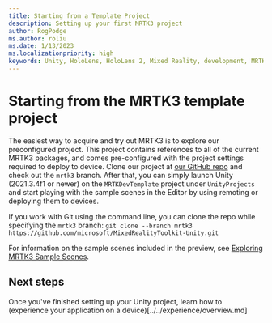 ```yaml
---
title: Starting from a Template Project
description: Setting up your first MRTK3 project
author: RogPodge
ms.author: roliu
ms.date: 1/13/2023
ms.localizationpriority: high
keywords: Unity, HoloLens, HoloLens 2, Mixed Reality, development, MRTK3, initial setup, setup, Mixed Reality Toolkit, MRTK
---
```


# Starting from the MRTK3 template project

The easiest way to acquire and try out MRTK3 is to explore our preconfigured project. This project contains references to all of the current MRTK3 packages, and comes pre-configured with the project settings required to deploy to device. Clone our project at [our GitHub repo](https://github.com/microsoft/MixedRealityToolkit-Unity/tree/mrtk3) and check out the `mrtk3` branch. After that, you can simply launch Unity (2021.3.4f1 or newer) on the `MRTKDevTemplate` project under `UnityProjects` and start playing with the sample scenes in the Editor by using remoting or deploying them to devices.

If you work with Git using the command line, you can clone the repo while specifying the `mrtk3` branch: `git clone --branch mrtk3 https://github.com/microsoft/MixedRealityToolkit-Unity.git`

For information on the sample scenes included in the preview, see [Exploring MRTK3 Sample Scenes](../exploring-features/mrtk3-sample-scenes.md).

## Next steps

Once you've finished setting up your Unity project, learn how to (experience your application on a device)[../../experience/overview.md]